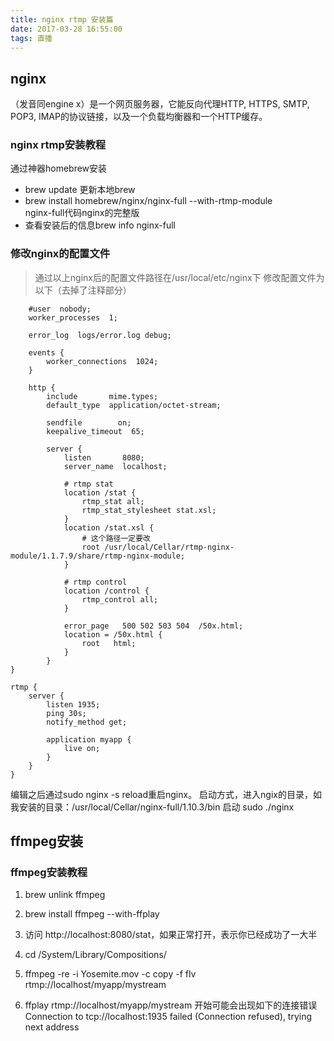 ```yaml
---
title: nginx rtmp 安装篇
date: 2017-03-28 16:55:00
tags: 直播
---
```


## nginx
（发音同engine x）是一个网页服务器，它能反向代理HTTP, HTTPS, SMTP, POP3, IMAP的协议链接，以及一个负载均衡器和一个HTTP缓存。

### nginx rtmp安装教程
通过神器homebrew安装

- brew update 更新本地brew
- brew install homebrew/nginx/nginx-full --with-rtmp-module<br>nginx-full代码nginx的完整版
- 查看安装后的信息brew info nginx-full

### 修改nginx的配置文件
>通过以上nginx后的配置文件路径在/usr/local/etc/nginx下
修改配置文件为以下（去掉了注释部分）<br>

		#user  nobody;
		worker_processes  1;

		error_log  logs/error.log debug;

		events {
    		worker_connections  1024;
		}

		http {
    		include       mime.types;
    		default_type  application/octet-stream;

    		sendfile        on;
    		keepalive_timeout  65;

    		server {
		        listen       8080;
		        server_name  localhost;
		
		        # rtmp stat
		        location /stat {
		            rtmp_stat all;
		            rtmp_stat_stylesheet stat.xsl;
		        }
		        location /stat.xsl {
		            # 这个路径一定要改
		            root /usr/local/Cellar/rtmp-nginx-module/1.1.7.9/share/rtmp-nginx-module;
		        }

		        # rtmp control
		        location /control {
		            rtmp_control all;
		        }
		
		        error_page   500 502 503 504  /50x.html;
		        location = /50x.html {
		            root   html;
		        }
    		}
	}

	rtmp {
	    server {
	        listen 1935;
	        ping 30s;
	        notify_method get;
	
	        application myapp {
	            live on;
	        }
	    }
	}

 编辑之后通过sudo nginx -s reload重启nginx。
 启动方式，进入ngix的目录，如我安装的目录：/usr/local/Cellar/nginx-full/1.10.3/bin 启动 sudo ./nginx
 
## ffmpeg安装
### ffmpeg安装教程 
1. brew unlink ffmpeg
2. brew install ffmpeg --with-ffplay

1. 访问 http://localhost:8080/stat，如果正常打开，表示你已经成功了一大半
2. cd /System/Library/Compositions/
3. ffmpeg -re -i Yosemite.mov -c copy -f flv rtmp://localhost/myapp/mystream
4. ffplay rtmp://localhost/myapp/mystream
开始可能会出现如下的连接错误
Connection to tcp://localhost:1935 failed (Connection refused), trying next address

